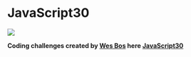 # JavaScript30
![](https://javascript30.com/images/JS3-social-share.png)

<b>Coding challenges created by [Wes Bos](https://twitter.com/wesbos?lang=es) here [JavaScript30](https://javascript30.com/)</b>
